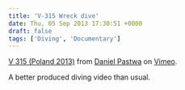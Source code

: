 ```yaml
---
title: 'V-315 Wreck dive'
date: Thu, 05 Sep 2013 17:30:51 +0000
draft: false
tags: ['Diving', 'Documentary']
---
```


[V 315 (Poland 2013)](http://vimeo.com/73401043) from [Daniel Pastwa](http://vimeo.com/user3162683) on [Vimeo](https://vimeo.com).

A better produced diving video than usual.